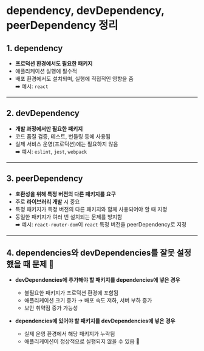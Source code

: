 # dependency, devDependency, peerDependency 정리

## 1. dependency

- **프로덕션 환경에서도 필요한 패키지**
- 애플리케이션 실행에 필수적
- 배포 환경에서도 설치되며, 실행에 직접적인 영향을 줌  
  ➡️ 예시: `react`

---

## 2. devDependency

- **개발 과정에서만 필요한 패키지**
- 코드 품질 검증, 테스트, 번들링 등에 사용됨
- 실제 서비스 운영(프로덕션)에는 필요하지 않음  
  ➡️ 예시: `eslint`, `jest`, `webpack`

---

## 3. peerDependency

- **호환성을 위해 특정 버전의 다른 패키지를 요구**
- 주로 **라이브러리 개발** 시 중요
- 특정 패키지가 특정 버전의 다른 패키지와 함께 사용되어야 할 때 지정
- 동일한 패키지가 여러 번 설치되는 문제를 방지함  
  ➡️ 예시: `react-router-dom`이 `react` 특정 버전을 peerDependency로 지정

---

## 4. dependencies와 devDependencies를 잘못 설정했을 때 문제 🤔

- **devDependencies에 추가해야 할 패키지를 dependencies에 넣은 경우**

  - 불필요한 패키지가 프로덕션 환경에 포함됨
  - 애플리케이션 크기 증가 → 배포 속도 저하, 서버 부하 증가
  - 보안 취약점 증가 가능성

- **dependencies에 있어야 할 패키지를 devDependencies에 넣은 경우**
  - 실제 운영 환경에서 해당 패키지가 누락됨
  - 애플리케이션이 정상적으로 실행되지 않을 수 있음 🚨
